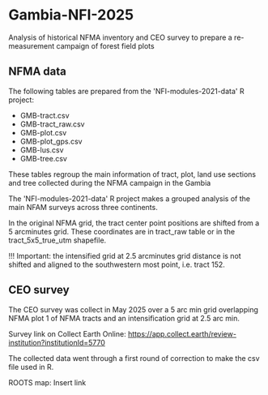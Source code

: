 # Gambia-NFI-2025
Analysis of historical NFMA inventory and CEO survey to prepare a re-measurement campaign of forest field plots

## NFMA data

The following tables are prepared from the 'NFI-modules-2021-data' R project:
- GMB-tract.csv
- GMB-tract_raw.csv
- GMB-plot.csv
- GMB-plot_gps.csv
- GMB-lus.csv
- GMB-tree.csv

These tables regroup the main information of tract, plot, land use sections and tree 
collected during the NFMA campaign in the Gambia 

The 'NFI-modules-2021-data' R project makes a grouped analysis of the main NFAM surveys across
three continents.

In the original NFMA grid, the tract center point positions are shifted from a 5 arcminutes grid. 
These coordinates are in tract_raw table or in the tract_5x5_true_utm shapefile.

!!! Important:
the intensified grid at 2.5 arcminutes grid distance is not shifted and aligned to the southwestern most point, i.e. tract 152.


## CEO survey

The CEO survey was collect in May 2025 over a 5 arc min grid overlapping NFMA plot 1 
of NFMA tracts and an intensification grid at 2.5 arc min.

Survey link on Collect Earth Online: https://app.collect.earth/review-institution?institutionId=5770

The collected data went through a first round of correction to make the csv file used in R.

ROOTS map: Insert link

